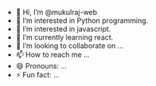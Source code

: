 - 👋 Hi, I’m @mukulraj-web
- 💞️ I’m interested in Python programming.
- 👀 I’m interested in javascript.
- 🌱 I’m currently learning react.
- 💞️ I’m looking to collaborate on ...
- 📫 How to reach me ...
- 😄 Pronouns: ...
- ⚡ Fun fact: ...

<!---
mukulraj-web/mukulraj-web is a ✨ special ✨ repository because its `README.md` (this file) appears on your GitHub profile.
You can click the Preview link to take a look at your changes.
--->
